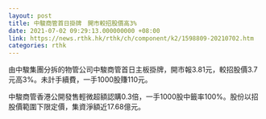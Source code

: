 ```yaml
---
layout: post
title: 中駿商管首日掛牌　開市較招股價高3%
date: 2021-07-02 09:29:13.000000000 +08:00
link: https://news.rthk.hk/rthk/ch/component/k2/1598809-20210702.htm
categories: rthk
---
```


由中駿集團分拆的物管公司中駿商管首日主板掛牌，開市報3.81元，較招股價3.7元高3%。未計手續費，一手1000股賺110元。

中駿商管香港公開發售輕微超額認購0.3倍，一手1000股中籤率100%。股份以招股價範圍下限定價，集資淨額近17.68億元。
